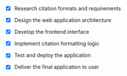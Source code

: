 - [x] Research citation formats and requirements
- [x] Design the web application architecture
- [x] Develop the frontend interface
- [x] Implement citation formatting logic
- [x] Test and deploy the application
- [x] Deliver the final application to user

